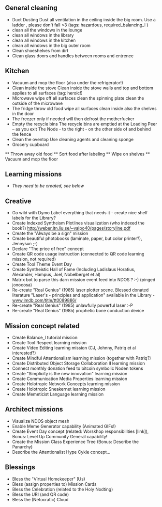 ## General cleaning

* Duct Dusting
  Dust all ventilation in the ceiling inside the big room. Use a ladder , please don't fall <3
  (tags: hazardous, required_balancing_I )
* clean all the windows in the lounge
* clean all windows in the library 
* clean all windows in the kitchen 
* clean all windows in the big outer room 
* Clean shoeshelves from dirt 
* Clean glass doors and handles between rooms and entrence 

## Kitchen

* Vacuum and mop the floor (also under the refrigerator!)
* Clean inside the stove
  Clean inside the stove walls and top and bottom applies to all surfaces 
  (tag: heroic!)
* Microwave 
  wipe off all surfaces clean the spinning plate clean the outside of the microwave
* The fridge 
  throw old food 
  wipe all surfaces clean inside 
  also the shelves in the door 
* The freezer 
  only if needed will then defrost the motherfucker
* Empty the recycle bins
  The recycle bins are emptied at the Loading Peer – as you exit The Node - to the right - on the other side of and behind the fence 
* Clean the oventop
  Use cleaning agents and cleaning sponge 
* Grocery cupboard

** Throw away old food 
** Sort food after labeling 
** Wipe on shelves 
** Vacuum and mop the floor


## Learning missions

* _They need to be created, see below_


## Creative

* Go wild with Dymo
  Label everything that needs it - create nice shelf labels for the Library?
* Create Indexed Syntheism Plotlines visualization (who indexed the book?) http://weber.itn.liu.se/~valpo40/pages/storyline.pdf
* Create the "Always be a sign" mission
* Create beautiful photobooks (laminate, paper, but color printer?), Jennysun ;-)
* Declare "The price of free" concept
* Create QR code usage instruction (connected to QR code learning mission, not required)
* Create Tool Theme Event Day
* Create Syntheistic Hall of Fame (Including Ladislaus Horatius, Alexander, Hampus, Joel, Nobelberget et al)
* Matrix bot to parse this darn mission event feed into NDOS ? :-) (pinged jonocosa)
* Re-create "Real Genius" (1985) laser plotter scene. Blessed donated literature "Laser's - principles and application" available in the Library - www.imdb.com/title/tt0089886/
* Re-create "Real Genius" (1985) unlawfully powerful laser :-P
* Re-create "Real Genius" (1985) prophetic bone conduction device


## Mission concept related

* Create Balance_I tutorial mission
* Create Tool Respect learning mission
* Create Video Editing learning mission (CJ, Johnny, Patriq et al interested?)
* Create Mindful Attentionalism learning mission (together with Patriq?)
* Create Distributed Object Storage Collaboration II learning mission
* Connect monthly donation feed to bitcoin symbolic Noden tokens
* Create "Simplicity is the new innovation" learning mission
* Create Communication Media Properties learning mission
* Create Holotropic Network Concepts learning mission
* Create Holotropic Sneakernet learning mission
* Create Memeticist Language learning mission


## Architect missions

* Visualize NDOS object mesh
* Enable Meme Generator capability (Animated GIFs!)
* Create Event Day concept (related: Worskhop responsibilities [link]), Bonus: Level Up  Community General capability!
* Create the Mission Class Experience Tree (Bonus: Describe the Panarchy)
* Describe the Attentionalist Hype Cykle concept...


## Blessings

* Bless the "Virtual Homekeeper" (Us)
* Bless (assign properties to) Mission Cards
* Bless the Celebration (related to the Holy Nodting)
* Bless the URI (and QR code)
* Bless the (Netocratic) Cloud
